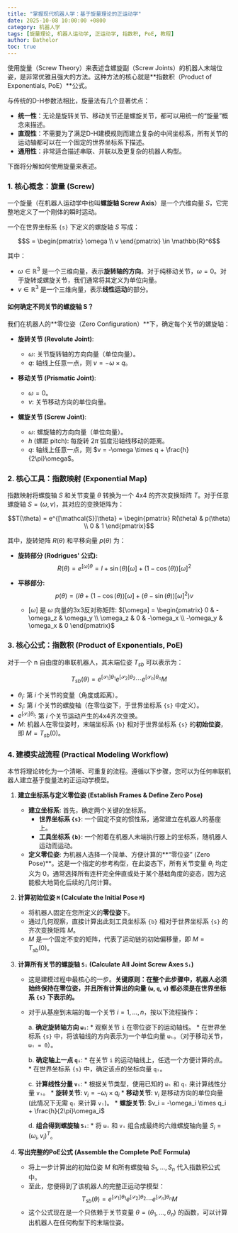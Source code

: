 ```yaml
---
title: "掌握现代机器人学：基于旋量理论的正运动学"
date: 2025-10-08 10:00:00 +0800
category: 机器人学
tags: [旋量理论, 机器人运动学, 正运动学, 指数积, PoE, 教程]
author: Bathelor
toc: true
---
```


使用旋量（Screw Theory）来表述含螺旋副（Screw Joints）的机器人末端位姿，是非常优雅且强大的方法。这种方法的核心就是**指数积（Product of Exponentials, PoE）**公式。

与传统的D-H参数法相比，旋量法有几个显著优点：
* **统一性**：无论是旋转关节、移动关节还是螺旋关节，都可以用统一的“旋量”概念来描述。
* **直观性**：不需要为了满足D-H建模规则而建立复杂的中间坐标系，所有关节的运动轴都可以在一个固定的世界坐标系下描述。
* **通用性**：非常适合描述串联、并联以及更复杂的机器人构型。

下面将分解如何使用旋量来表述。

### 1. 核心概念：旋量 (Screw)

一个旋量（在机器人运动学中也叫**螺旋轴 Screw Axis**）是一个六维向量 $S$，它完整地定义了一个刚体的瞬时运动。

一个在世界坐标系 `{s}` 下定义的螺旋轴 $S$ 写成：

$$S = \begin{pmatrix} \omega \\ v \end{pmatrix} \in \mathbb{R}^6$$

其中：
* $\omega \in \mathbb{R}^3$ 是一个三维向量，表示**旋转轴的方向**。对于纯移动关节，$\omega = 0$。对于旋转或螺旋关节，我们通常将其定义为单位向量。
* $v \in \mathbb{R}^3$ 是一个三维向量，表示**线性运动**的部分。

#### 如何确定不同关节的螺旋轴 S？

我们在机器人的**零位姿（Zero Configuration）**下，确定每个关节的螺旋轴：

* **旋转关节 (Revolute Joint)**:
    * $\omega$: 关节旋转轴的方向向量（单位向量）。
    * $q$: 轴线上任意一点，则 $v = -\omega \times q$。

* **移动关节 (Prismatic Joint)**:
    * $\omega = 0$。
    * $v$: 关节移动方向的单位向量。

* **螺旋关节 (Screw Joint)**:
    * $\omega$: 螺旋轴的方向向量（单位向量）。
    * $h$ (螺距 pitch): 每旋转 $2\pi$ 弧度沿轴线移动的距离。
    * $q$: 轴线上任意一点，则 $v = -\omega \times q + \frac{h}{2\pi}\omega$。

### 2. 核心工具：指数映射 (Exponential Map)

指数映射将螺旋轴 $S$ 和关节变量 $\theta$ 转换为一个 4x4 的齐次变换矩阵 $T$。对于任意螺旋轴 $S=(\omega, v)$，其对应的变换矩阵为：

$$T(\theta) = e^{[\mathcal{S}]\theta} = \begin{pmatrix} R(\theta) & p(\theta) \\ 0 & 1 \end{pmatrix}$$

其中，旋转矩阵 $R(\theta)$ 和平移向量 $p(\theta)$ 为：

* **旋转部分 (Rodrigues' 公式):**
    $$R(\theta) = e^{[\omega]\theta} = I + \sin(\theta)[\omega] + (1 - \cos(\theta))[\omega]^2$$

* **平移部分:**
    $$p(\theta) = \left( I\theta + (1-\cos(\theta))[\omega] + (\theta - \sin(\theta))[\omega]^2 \right) v$$

    * $[\omega]$ 是 $\omega$ 向量的3x3反对称矩阵: $[\omega] = \begin{pmatrix} 0 & -\omega_z & \omega_y \\ \omega_z & 0 & -\omega_x \\ -\omega_y & \omega_x & 0 \end{pmatrix}$

### 3. 核心公式：指数积 (Product of Exponentials, PoE)

对于一个 n 自由度的串联机器人，其末端位姿 $T_{sb}$ 可以表示为：

$$T_{sb}(\theta) = e^{[\mathcal{S}_1]\theta_1} e^{[\mathcal{S}_2]\theta_2} \cdots e^{[\mathcal{S}_n]\theta_n} M$$

* $\theta_i$: 第 $i$ 个关节的变量（角度或距离）。
* $S_i$: 第 $i$ 个关节的螺旋轴（在零位姿下，于世界坐标系 `{s}` 中定义）。
* $e^{[\mathcal{S}_i]\theta_i}$: 第 $i$ 个关节运动产生的4x4齐次变换。
* $M$: 机器人在零位姿时，末端坐标系 `{b}` 相对于世界坐标系 `{s}` 的**初始位姿**，即 $M=T_{sb}(0)$。

### 4. 建模实战流程 (Practical Modeling Workflow)

本节将理论转化为一个清晰、可重复的流程。遵循以下步骤，您可以为任何串联机器人建立基于旋量法的正运动学模型。

1.  **建立坐标系与定义零位姿 (Establish Frames & Define Zero Pose)**
    * **建立坐标系**: 首先，确定两个关键的坐标系。
        * **世界坐标系 `{s}`**: 一个固定不变的惯性系，通常建立在机器人的基座上。
        * **工具坐标系 `{b}`**: 一个附着在机器人末端执行器上的坐标系，随机器人运动而运动。
    * **定义零位姿**: 为机器人选择一个简单、方便计算的**“零位姿” (Zero Pose)**。这是一个指定的参考构型，在此姿态下，所有关节变量 $\theta_i$ 均定义为 $0$。通常选择所有连杆完全伸直或处于某个基础角度的姿态，因为这能极大地简化后续的几何计算。

2.  **计算初始位姿 `M` (Calculate the Initial Pose `M`)**
    * 将机器人固定在您所定义的**零位姿**下。
    * 通过几何观察，直接计算出此刻工具坐标系 `{b}` 相对于世界坐标系 `{s}` 的齐次变换矩阵 $M$。
    * $M$ 是一个固定不变的矩阵，代表了运动链的初始偏移量，即 $M = T_{sb}(0)$。

3.  **计算所有关节的螺旋轴 `Sᵢ` (Calculate All Joint Screw Axes `Sᵢ`)**
    * 这是建模过程中最核心的一步。**关键原则：在整个此步骤中，机器人必须始终保持在零位姿，并且所有计算出的向量 (`ω`, `q`, `v`) 都必须是在世界坐标系 `{s}` 下表示的。**
    * 对于从基座到末端的每一个关节 $i=1, \dots, n$，按以下流程操作：

        a. **确定旋转轴方向 `ωᵢ`**:
            * 观察关节 `i` 在零位姿下的运动轴线。
            * 在世界坐标系 `{s}` 中，将该轴线的方向表示为一个单位向量 `ωᵢ`。（对于移动关节，`ωᵢ = 0`）。

        b. **确定轴上一点 `qᵢ`**:
            * 在关节 `i` 的运动轴线上，任选一个方便计算的点。
            * 在世界坐标系 `{s}` 中，确定该点的坐标向量 `qᵢ`。

        c. **计算线性分量 `vᵢ`**:
            * 根据关节类型，使用已知的 `ωᵢ` 和 `qᵢ` 来计算线性分量 `vᵢ`。
                * **旋转关节**: $v_i = -\omega_i \times q_i$
                * **移动关节**: $v_i$ 是移动方向的单位向量 (此情况下无需 `qᵢ` 来计算 `vᵢ`)。
                * **螺旋关节**: $v_i = -\omega_i \times q_i + \frac{h}{2\pi}\omega_i$

        d. **组合得到螺旋轴 `Sᵢ`**:
            * 将 `ωᵢ` 和 `vᵢ` 组合成最终的六维螺旋轴向量 $S_i = (\omega_i, v_i)^T$。

4.  **写出完整的PoE公式 (Assemble the Complete PoE Formula)**
    * 将上一步计算出的初始位姿 $M$ 和所有螺旋轴 $S_1, \dots, S_n$ 代入指数积公式中。
    * 至此，您便得到了该机器人的完整正运动学模型：
        $$T_{sb}(\theta) = e^{[\mathcal{S}_1]\theta_1} e^{[\mathcal{S}_2]\theta_2} \cdots e^{[\mathcal{S}_n]\theta_n} M$$
    * 这个公式现在是一个只依赖于关节变量 $\theta = (\theta_1, \dots, \theta_n)$ 的函数，可以计算出机器人在任何构型下的末端位姿。
